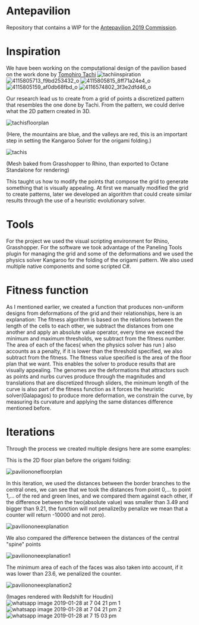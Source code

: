 # Antepavilion
Repository that contains a WIP for the [Antepavilion 2019 Commission](http://antepavilion.org/).
# Inspiration
We have been working on the computational design of the pavilion based on the work done by [Tomohiro Tachi](http://www.tsg.ne.jp/TT/)
![tachiinspiration](https://user-images.githubusercontent.com/21000020/51937630-1a710280-23d9-11e9-868e-15a2f83564ca.JPG)
![4115805713_f9bd253432_o](https://user-images.githubusercontent.com/21000020/51990496-24494300-2477-11e9-8141-68683ca12bb2.jpg)
![4115805815_8ff71a24e4_o](https://user-images.githubusercontent.com/21000020/51990497-24494300-2477-11e9-82eb-4e56050a1e57.jpg)
![4115805159_af0db68fbd_o](https://user-images.githubusercontent.com/21000020/51990498-24494300-2477-11e9-9c79-ef02929f84d2.jpg)
![4116574802_3f3e2dfd46_o](https://user-images.githubusercontent.com/21000020/51990499-24494300-2477-11e9-8f7b-a33d7066764f.jpg)

Our research lead us to create from a grid of points a discretized pattern that resembles the one done by Tachi. From the pattern, we could derive what the 2D pattern created in 3D.

![tachisfloorplan](https://user-images.githubusercontent.com/21000020/51937270-37f19c80-23d8-11e9-99b8-46d1d8126d76.JPG)

(Here, the mountains are blue, and the valleys are red, this is an important step in setting the Kangaroo Solver for the origami folding.)

![tachis](https://user-images.githubusercontent.com/21000020/51936773-f14f7280-23d6-11e9-9de1-5f0f5e4f6234.png)

(Mesh baked from Grasshopper to Rhino, than exported to Octane Standalone for rendering)

This taught us how to modify the points that compose the grid to generate something that is visually appealing. At first we manually modified the grid to create patterns, later we developed an algorithm that could create similar results through the use of a heuristic evolutionary solver.
# Tools
For the project we used the visual scripting environment for Rhino, Grasshopper. For the software we took advantage of the Paneling Tools plugin for managing the grid and some of the deformations and we used the physics solver Kangaroo for the folding of the origami pattern. We also used multiple native components and some scripted C#.
# Fitness function
As I mentioned earlier, we created a function that produces non-uniform designs from deformations of the grid and their relationships, here is an explanation:
The fitness algorithm is based on the relations between the length of the cells to each other, we subtract the distances from one another and apply an absolute value operator, every time we exceed the minimum and maximum thresholds, we subtract from the fitness number. The area of each of the faces( when the physics solver has run ) also accounts as a penalty, if it is lower than the threshold specified, we also subtract from the fitness. The fitness value specified is the area of the floor plan that we want. This enables the solver to produce results that are visually appealing. 
The genomes are the deformations that attractors such as points and nurbs curves produce through the magnitudes and translations that are discretized through sliders, the minimum length of the curve is also part of the fitness function as it forces the heuristic solver(Galapagos) to produce more deformation, we constrain the curve, by measuring its curvature and applying the same distances difference mentioned before.
# Iterations
Through the process we created multiple designs here are some examples:

This is the 2D floor plan before the origami folding:

![paviliononefloorplan](https://user-images.githubusercontent.com/21000020/51992645-61afcf80-247b-11e9-9ef5-bb1b944068fd.JPG)

In this iteration, we used the distances between the border branches to the central ones, we can see that we took the distances from point 0,... to point 1,... of the red and green lines, and we compared them against each other, if the difference between the two(absolute value) was smaller than 3.49 and bigger than 9.21, the function will not penalize(by penalize we mean that a counter will return -10000 and not zero).

![paviliononeexplanation](https://user-images.githubusercontent.com/21000020/51992643-61173900-247b-11e9-891d-bf4ddb9d1c0b.JPG)

We also compared the difference between the distances of the central "spine" points

![paviliononeexplanation1](https://user-images.githubusercontent.com/21000020/51993394-c28bd780-247c-11e9-8954-7db7ce348572.JPG)

The minimum area of each of the faces was also taken into account, if it was lower than 23.6, we penalized the counter.

![paviliononeexplanation2](https://user-images.githubusercontent.com/21000020/51993659-480f8780-247d-11e9-818a-232eb337689d.JPG)

(Images rendered with Redshift for Houdini)
![whatsapp image 2019-01-28 at 7 04 21 pm 1](https://user-images.githubusercontent.com/21000020/51989931-029b8c00-2476-11e9-8ede-dfe7fe9f9c43.jpeg)
![whatsapp image 2019-01-28 at 7 04 21 pm 2](https://user-images.githubusercontent.com/21000020/51989933-029b8c00-2476-11e9-95b1-1f91afcf959e.jpeg)
![whatsapp image 2019-01-28 at 7 15 03 pm](https://user-images.githubusercontent.com/21000020/51989935-03342280-2476-11e9-892c-ba065dd2ed1d.jpeg)

